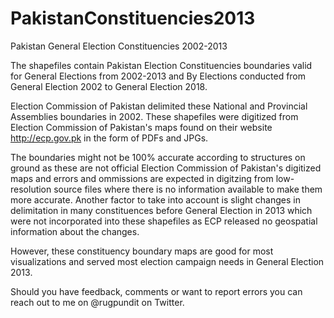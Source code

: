 # PakistanConstituencies2013
Pakistan General Election Constituencies 2002-2013

The shapefiles contain Pakistan Election Constituencies boundaries valid for General Elections from 2002-2013 and By Elections conducted from General Election 2002 to General Election 2018.

Election Commission of Pakistan delimited these National and Provincial Assemblies boundaries in 2002. These shapefiles were digitized from Election Commission of Pakistan's maps found on their website http://ecp.gov.pk in the form of PDFs and JPGs. 

The boundaries might not be 100% accurate according to structures on ground as these are not official Election Commission of Pakistan's digitized maps and errors and ommissions are expected in digitzing from low-resolution source files where there is no information available to make them more accurate. Another factor to take into account is slight changes in delimitation in many constituences before General Election in 2013 which were not incorporated into these shapefiles as ECP released no geospatial information about the changes. 

However, these constituency boundary maps are good for most visualizations and served most election campaign needs in General Election 2013. 

Should you have feedback, comments or want to report errors you can reach out to me on @rugpundit on Twitter. 
